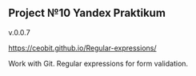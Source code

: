 ## Project №10 Yandex Praktikum

v.0.0.7


https://ceobit.github.io/Regular-expressions/

Work with Git. Regular expressions for form validation.
